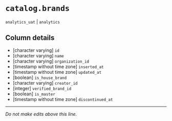# `catalog.brands`
`analytics_uat` | `analytics`

## Column details
* [character varying] `id`
* [character varying] `name`
* [character varying] `organization_id`
* [timestamp without time zone] `inserted_at`
* [timestamp without time zone] `updated_at`
* [boolean]   `is_house_brand`
* [character varying] `creator_id`
* [integer]   `verified_brand_id`
* [boolean]   `is_master`
* [timestamp without time zone] `discontinued_at`

-------------------------------------------------------------------------------
*Do not make edits above this line.*
